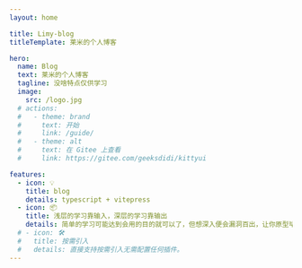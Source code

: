 ```yaml
---
layout: home

title: Limy-blog
titleTemplate: 莱米的个人博客

hero:
  name: Blog
  text: 莱米的个人博客
  tagline: 没啥特点仅供学习
  image:
    src: /logo.jpg
  # actions:
  #   - theme: brand
  #     text: 开始
  #     link: /guide/
  #   - theme: alt
  #     text: 在 Gitee 上查看
  #     link: https://gitee.com/geeksdidi/kittyui

features:
  - icon: 💡
    title: blog
    details: typescript + vitepress
  - icon: 📦
    title: 浅层的学习靠输入，深层的学习靠输出
    details: 简单的学习可能达到会用的目的就可以了，但想深入便会漏洞百出，让你原型毕露，所以对原理和细节的捕捉要融会贯通，更要进行系统性的学习
  # - icon: 🛠️
  #   title: 按需引入
  #   details: 直接支持按需引入无需配置任何插件。
---
```

